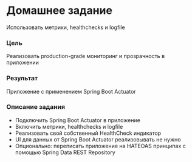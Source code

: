# Домашнее задание
Использовать метрики, healthchecks и logfile

### Цель
Реализовать production-grade мониторинг и прозрачность в приложении

### Результат 
Приложение с применением Spring Boot Actuator

### Описание задания

* Подключить Spring Boot Actuator в приложение
* Включить метрики, healthchecks и logfile
* Реализовать свой собственный HealthCheck индикатор
* UI для данных от Spring Boot Actuator реализовывать не нужно
* Опционально: переписать приложение на HATEOAS принципах с помощью Spring Data REST Repository


